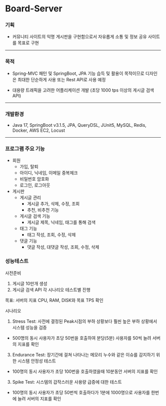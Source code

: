 # Board-Server

### 기획
- 커뮤니티 사이트의 익명 게시판을 구현함으로서 자유롭게 소통 및 정보 공유 사이트를 목표로 구현
 
---
### 목적
- Spring-MVC 패턴 및 SpringBoot, JPA 기능 습득 및 활용이 목적이므로 디자인은 최대한 단순하게 사용 또는 Rest API로 사용 예정
 
- 대용량 트래픽을 고려한 어플리케이션 개발 (초당 1000 tps 이상의 게시글 검색 API)

---
### 개발환경
- Java 17, SpringBoot v3.1.5, JPA, QueryDSL, JUnit5, MySQL, Redis, Docker, AWS EC2, Locust

---
### 프로그램 주요 기능
- 회원
  - 가입, 탈퇴
  - 아이디, 닉네임, 이메일 중복체크
  - 비밀번호 암호화
  - 로그인, 로그아웃
- 게시판
    - 게시글 관리
      - 게시글 추가, 삭제, 수정, 조회
      - 추천, 비추천 기능
    - 게시글 검색 기능
      - 게시글 제목, 닉네임, 태그를 통해 검색
    - 태그 기능
      - 태그 작성, 조회, 수정, 삭제
    - 댓글 기능
      - 댓글 작성, 대댓글 작성, 조회, 수정, 삭제

### 성능테스트

사전준비
1. 게시글 10만개 생성
2. 게시글 검색 API 각 시나리오 테스트별 진행

목표: 서버의 지표 CPU, RAM, DISK와 목표 TPS 확인

시나리오
1. Stress Test: 사전에 결정된 Peak시점의 부하 상황보다 훨씬 높은 부하 상황에서 시스템 성능을 검증
- 500명의 동시 사용자가 초당 50번을 호출하여 분당(5분) 사용자를 50씩 늘려 서버의 지표를 확인

3. Endurance Test: 장기간에 걸쳐 나타나는 메모리 누수와 같은 이슈를 감지하기 위한 시스템 안정성 테스트
- 100명의 동시 사용자가 초당 100번을 호출하였을때 10분동안 서버의 지표를 확인

3. Spike Test: 시스템의 갑작스러운 사용량 급증에 대한 테스트
- 100명의 동시 사용자가 초당 50번씩 호출하다가 1분에 1000명으로 사용자를 한번에 늘려 서버의 지표를 확인
